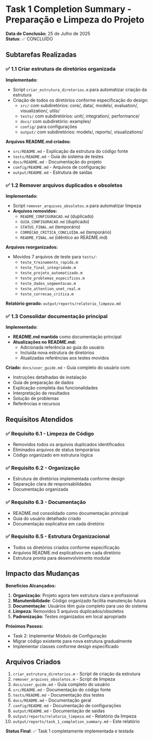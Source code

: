 # Task 1 Completion Summary - Preparação e Limpeza do Projeto

**Data de Conclusão**: 25 de Julho de 2025  
**Status**: ✅ CONCLUÍDO

## Subtarefas Realizadas

### ✅ 1.1 Criar estrutura de diretórios organizada

**Implementado:**
- Script `criar_estrutura_diretorios.m` para automatizar criação da estrutura
- Criação de todos os diretórios conforme especificação do design:
  - `src/` com subdiretórios: core/, data/, models/, evaluation/, visualization/, utils/
  - `tests/` com subdiretórios: unit/, integration/, performance/
  - `docs/` com subdiretório: examples/
  - `config/` para configurações
  - `output/` com subdiretórios: models/, reports/, visualizations/

**Arquivos README.md criados:**
- `src/README.md` - Explicação da estrutura do código fonte
- `tests/README.md` - Guia do sistema de testes
- `docs/README.md` - Documentação do projeto
- `config/README.md` - Arquivos de configuração
- `output/README.md` - Estrutura de saídas

### ✅ 1.2 Remover arquivos duplicados e obsoletos

**Implementado:**
- Script `remover_arquivos_obsoletos.m` para automatizar limpeza
- **Arquivos removidos:**
  - `README_CONFIGURACAO.md` (duplicado)
  - `GUIA_CONFIGURACAO.md` (duplicado)
  - `STATUS_FINAL.md` (temporário)
  - `CORRECAO_CRITICA_CONCLUIDA.md` (temporário)
  - `README_FINAL.md` (idêntico ao README.md)

**Arquivos reorganizados:**
- Movidos 7 arquivos de teste para `tests/`:
  - `teste_treinamento_rapido.m`
  - `teste_final_integridade.m`
  - `teste_projeto_automatizado.m`
  - `teste_problemas_especificos.m`
  - `teste_dados_segmentacao.m`
  - `teste_attention_unet_real.m`
  - `teste_correcao_critica.m`

**Relatório gerado:** `output/reports/relatorio_limpeza.md`

### ✅ 1.3 Consolidar documentação principal

**Implementado:**
- **README.md mantido** como documentação principal
- **Atualizações no README.md:**
  - Adicionada referência ao guia do usuário
  - Incluída nova estrutura de diretórios
  - Atualizadas referências aos testes movidos

**Criado:** `docs/user_guide.md` - Guia completo do usuário com:
- Instruções detalhadas de instalação
- Guia de preparação de dados
- Explicação completa das funcionalidades
- Interpretação de resultados
- Solução de problemas
- Referências e recursos

## Requisitos Atendidos

### ✅ Requisito 6.1 - Limpeza de Código
- Removidos todos os arquivos duplicados identificados
- Eliminados arquivos de status temporários
- Código organizado em estrutura lógica

### ✅ Requisito 6.2 - Organização
- Estrutura de diretórios implementada conforme design
- Separação clara de responsabilidades
- Documentação organizada

### ✅ Requisito 6.3 - Documentação
- README.md consolidado como documentação principal
- Guia do usuário detalhado criado
- Documentação explicativa em cada diretório

### ✅ Requisito 6.5 - Estrutura Organizacional
- Todos os diretórios criados conforme especificação
- Arquivos README.md explicativos em cada diretório
- Estrutura pronta para desenvolvimento modular

## Impacto das Mudanças

**Benefícios Alcançados:**
1. **Organização**: Projeto agora tem estrutura clara e profissional
2. **Manutenibilidade**: Código organizado facilita manutenção futura
3. **Documentação**: Usuários têm guia completo para uso do sistema
4. **Limpeza**: Removidos 5 arquivos duplicados/obsoletos
5. **Padronização**: Testes organizados em local apropriado

**Próximos Passos:**
- Task 2: Implementar Módulo de Configuração
- Migrar código existente para nova estrutura gradualmente
- Implementar classes conforme design especificado

## Arquivos Criados

1. `criar_estrutura_diretorios.m` - Script de criação da estrutura
2. `remover_arquivos_obsoletos.m` - Script de limpeza
3. `docs/user_guide.md` - Guia completo do usuário
4. `src/README.md` - Documentação do código fonte
5. `tests/README.md` - Documentação dos testes
6. `docs/README.md` - Documentação geral
7. `config/README.md` - Documentação de configurações
8. `output/README.md` - Documentação de saídas
9. `output/reports/relatorio_limpeza.md` - Relatório da limpeza
10. `output/reports/task_1_completion_summary.md` - Este relatório

**Status Final**: ✅ Task 1 completamente implementada e testada